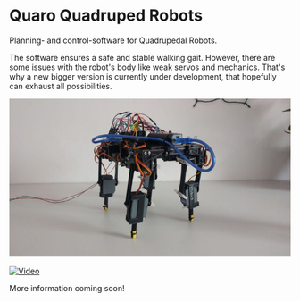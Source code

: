 # Quaro Quadruped Robots
Planning- and control-software for Quadrupedal Robots.

The software ensures a safe and stable walking gait. However, there are some issues with the robot's body like weak servos and mechanics. That's why a new bigger version is currently under development, that hopefully can exhaust all possibilities.

![sideview](https://raw.githubusercontent.com/ThomasSchnapka/quaro/master/doc/sideview.jpeg)

[![Video](https://i.vimeocdn.com/filter/overlay?src0=https%3A%2F%2Fi.vimeocdn.com%2Fvideo%2F708905399_1280x704.webp&src1=https%3A%2F%2Ff.vimeocdn.com%2Fimages_v6%2Fshare%2Fplay_icon_overlay.png)](https://vimeo.com/276389560 "Walking Demo")

More information coming soon!
